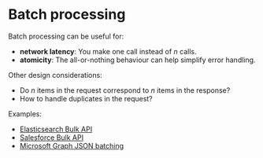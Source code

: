 # Batch processing

Batch processing can be useful for:

* **network latency**: You make one call instead of _n_ calls.
* **atomicity**: The all-or-nothing behaviour can help simplify error handling.

Other design considerations:
* Do _n_ items in the request correspond to _n_ items in the response?
* How to handle duplicates in the request?

Examples:

* [Elasticsearch Bulk API](https://www.elastic.co/guide/en/elasticsearch/reference/current/docs-bulk.html)
* [Salesforce Bulk API](https://developer.salesforce.com/docs/atlas.en-us.api_asynch.meta/api_asynch/bulk_api_2_0.htm)
* [Microsoft Graph JSON batching](https://learn.microsoft.com/en-us/graph/json-batching)
